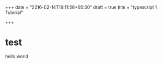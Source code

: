 +++
date = "2016-02-14T16:11:58+05:30"
draft = true
title = "typescript 1 Tutorial"

+++

test
====

hello world